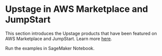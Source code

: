 # Upstage in AWS Marketplace and JumpStart

This section introduces the Upstage products that have been featured on AWS Marketplace and JumpStart. Learn more [here](https://aws.amazon.com/ko/blogs/machine-learning/solar-models-from-upstage-are-now-available-in-amazon-sagemaker-jumpstart/).

Run the examples in SageMaker Notebook.
